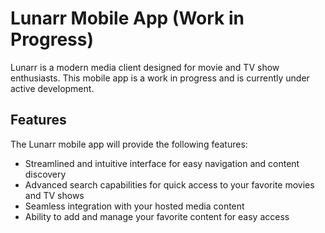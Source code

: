 # Lunarr Mobile App (Work in Progress)

Lunarr is a modern media client designed for movie and TV show enthusiasts. This mobile app is a work in progress and is currently under active development.

## Features

The Lunarr mobile app will provide the following features:

- Streamlined and intuitive interface for easy navigation and content discovery
- Advanced search capabilities for quick access to your favorite movies and TV shows
- Seamless integration with your hosted media content
- Ability to add and manage your favorite content for easy access
